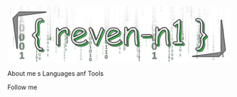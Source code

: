 [![Header](https://github.com/reven-n1/reven-n1/blob/main/assets/From_BuNtaRT_to_reven_n1_with_love.png)](https://github.com/reven-n1)

About me
s
Languages anf Tools

Follow me
